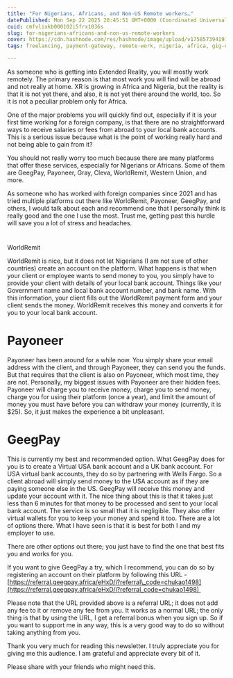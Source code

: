 ```yaml
---
title: "For Nigerians, Africans, and Non-US Remote workers…"
datePublished: Mon Sep 22 2025 20:45:51 GMT+0000 (Coordinated Universal Time)
cuid: cmfvlixkb000102i5frx1036s
slug: for-nigerians-africans-and-non-us-remote-workers
cover: https://cdn.hashnode.com/res/hashnode/image/upload/v1758573941917/4b5d6cdd-32fa-4b9e-9f60-72f39b6e8c85.jpeg
tags: freelancing, payment-gateway, remote-work, nigeria, africa, gig-economy

---
```


As someone who is getting into Extended Reality, you will mostly work remotely. The primary reason is that most work you will find will be abroad and not really at home. XR is growing in Africa and Nigeria, but the reality is that it is not yet there, and also, it is not yet there around the world, too. So it is not a peculiar problem only for Africa. 

One of the major problems you will quickly find out, especially if it is your first time working for a foreign company, is that there are no straightforward ways to receive salaries or fees from abroad to your local bank accounts. This is a serious issue because what is the point of working really hard and not being able to gain from it?  
  
You should not really worry too much because there are many platforms that offer these services, especially for Nigerians or Africans. Some of them are GeegPay, Payoneer, Gray, Cleva, WorldRemit, Western Union, and more. 

As someone who has worked with foreign companies since 2021 and has tried multiple platforms out there like WorldRemit, Payoneer, GeegPay, and others, I would talk about each and recommend one that I personally think is really good and the one I use the most. Trust me, getting past this hurdle will save you a lot of stress and headaches. 

#   
WorldRemit

  
WorldRemit is nice, but it does not let Nigerians (I am not sure of other countries) create an account on the platform. What happens is that when your client or employee wants to send money to you, you simply have to provide your client with details of your local bank account. Things like your Government name and local bank account number, and bank name. With this information, your client fills out the WorldRemit payment form and your client sends the money. WorldRemit receives this money and converts it for you to your local bank account.

  
  

# Payoneer

Payoneer has been around for a while now. You simply share your email address with the client, and through Payoneer, they can send you the funds. But that requires that the client is also on Payoneer, which most time, they are not. Personally, my biggest issues with Payoneer are their hidden fees. Payoneer will charge you to receive money, charge you to send money, charge you for using their platform (once a year), and limit the amount of money you must have before you can withdraw your money (currently, it is $25). So, it just makes the experience a bit unpleasant.

# GeegPay  

This is currently my best and recommended option. What GeegPay does for you is to create a Virtual USA bank account and a UK bank account. For USA virtual bank accounts, they do so by partnering with Wells Fargo. So a client abroad will simply send money to the USA account as if they are paying someone else in the US. GeegPay will receive this money and update your account with it. The nice thing about this is that it takes just less than 6 minutes for that money to be processed and sent to your local bank account. The service is so small that it is negligible. They also offer virtual wallets for you to keep your money and spend it too. There are a lot of options there. What I have seen is that it is best for both I and my employer to use.

There are other options out there; you just have to find the one that best fits you and works for you.

If you want to give GeegPay a try, which I recommend, you can do so by registering an account on their platform by following this URL - [https://referral.geegpay.africa/eHxD/i?referral\_code=chukao1498](https://referral.geegpay.africa/eHxD/i?referral_code=chukao1498) 

  
Please note that the URL provided above is a referral URL; it does not add any fee to it or remove any fee from you. It works as a normal URL; the only thing is that by using the URL, I get a referral bonus when you sign up. So if you want to support me in any way, this is a very good way to do so without taking anything from you.  
  
Thank you very much for reading this newsletter. I truly appreciate you for giving me this audience. I am grateful and appreciate every bit of it.  
  
Please share with your friends who might need this.